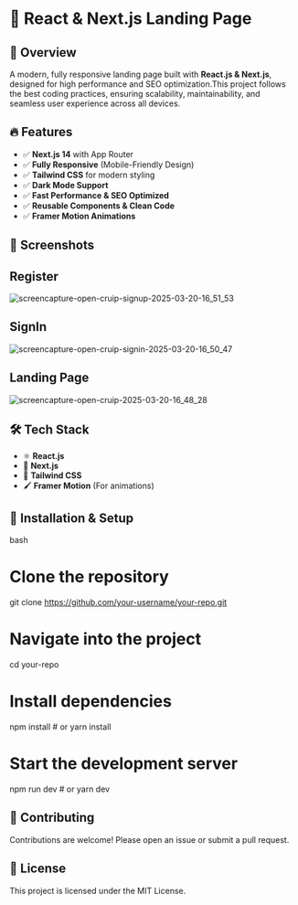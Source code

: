 
# 🚀 React & Next.js Landing Page


## 📌 Overview
A modern, fully responsive landing page built with **React.js & Next.js**, designed for high performance and SEO optimization.This project follows the best coding practices, ensuring scalability, maintainability, and seamless user experience across all devices.


## 🔥 Features
- ✅ **Next.js 14** with App Router
- ✅ **Fully Responsive** (Mobile-Friendly Design)
- ✅ **Tailwind CSS** for modern styling
- ✅ **Dark Mode Support**
- ✅ **Fast Performance & SEO Optimized**
- ✅ **Reusable Components & Clean Code**
- ✅ **Framer Motion Animations**


## 📸 Screenshots

## Register
![screencapture-open-cruip-signup-2025-03-20-16_51_53](https://github.com/user-attachments/assets/f95891c6-ec52-4f01-ac2f-58cb60c94214)

## SignIn
![screencapture-open-cruip-signin-2025-03-20-16_50_47](https://github.com/user-attachments/assets/d18d1935-d824-410b-be19-8c0e8cc7d202)

## Landing Page
![screencapture-open-cruip-2025-03-20-16_48_28](https://github.com/user-attachments/assets/cdb4a464-20b3-4d6a-9c17-f4fcd2cdaabf)


## 🛠️ Tech Stack
- ⚛ **React.js**
- 🚀 **Next.js**
- 🎨 **Tailwind CSS**
- 🖌 **Framer Motion** (For animations)


## 🚀 Installation & Setup
bash
# Clone the repository
git clone https://github.com/your-username/your-repo.git

# Navigate into the project
 cd your-repo

# Install dependencies
npm install   # or yarn install

# Start the development server
npm run dev   # or yarn dev


## 🤝 Contributing
Contributions are welcome! Please open an issue or submit a pull request.

## 📄 License
This project is licensed under the MIT License.
